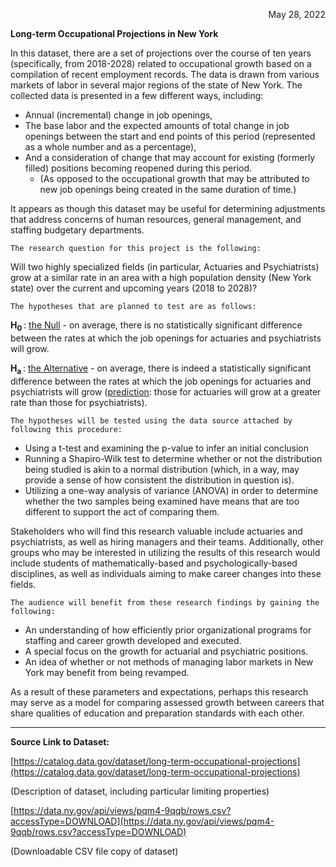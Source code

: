 
<p style="text-align: right">
May 28, 2022</p>


**Long-term Occupational Projections in New York**

In this dataset, there are a set of projections over the course of ten years (specifically, from 2018-2028) related to occupational growth based on a compilation of recent employment records. The data is drawn from various markets of labor in several major regions of the state of New York. The collected data is presented in a few different ways, including: 



* Annual (incremental) change in job openings, 
* The base labor and the expected amounts of total change in job openings between the start and end points of this period (represented as a whole number and as a percentage), 
* And a consideration of change that may account for existing (formerly filled) positions becoming reopened during this period.
    * (As opposed to the occupational growth that may be attributed to new job openings being created in the same duration of time.)

It appears as though this dataset may be useful for determining adjustments that address concerns of human resources, general management, and staffing budgetary departments. 

	The research question for this project is the following:

Will two highly specialized fields (in particular, Actuaries and Psychiatrists) grow at a similar rate in an area with a high population density (New York state) over the current and upcoming years (2018 to 2028)?

	The hypotheses that are planned to test are as follows:

**H<sub>0 </sub>**: <span style="text-decoration:underline;">the Null</span> - on average, there is no statistically significant difference between the rates at which the job openings for actuaries and psychiatrists will grow.

**H<sub>a </sub>**: <span style="text-decoration:underline;">the Alternative</span> - on average, there is indeed a statistically significant difference between the rates at which the job openings for actuaries and psychiatrists will grow (<span style="text-decoration:underline;">prediction</span>: those for actuaries will grow at a greater rate than those for psychiatrists).

	The hypotheses will be tested using the data source attached by following this procedure:



* Using a t-test and examining the p-value to infer an initial conclusion
* Running a Shapiro-Wilk test to determine whether or not the distribution being studied is akin to a normal distribution (which, in a way, may provide a sense of how consistent the distribution in question is).
* Utilizing a one-way analysis of variance (ANOVA) in order to determine whether the two samples being examined have means that are too different to support the act of comparing them.

Stakeholders who will find this research valuable include actuaries and psychiatrists, as well as hiring managers and their teams. Additionally, other groups who may be interested in utilizing the results of this research would include students of mathematically-based and psychologically-based disciplines, as well as individuals aiming to make career changes into these fields.

	The audience will benefit from these research findings by gaining the following:



* An understanding of how efficiently prior organizational programs for staffing and career growth developed and executed.
* A special focus on the growth for actuarial and psychiatric positions.
* An idea of whether or not methods of managing labor markets in New York may benefit from being revamped.

As a result of these parameters and expectations, perhaps this research may serve as a model for comparing assessed growth between careers that share qualities of education and preparation standards with each other.


---

**Source Link to Dataset:** 

[https://catalog.data.gov/dataset/long-term-occupational-projections](https://catalog.data.gov/dataset/long-term-occupational-projections)

(Description of dataset, including particular limiting properties)

[https://data.ny.gov/api/views/pqm4-9qqb/rows.csv?accessType=DOWNLOAD](https://data.ny.gov/api/views/pqm4-9qqb/rows.csv?accessType=DOWNLOAD)

(Downloadable CSV file copy of dataset)
